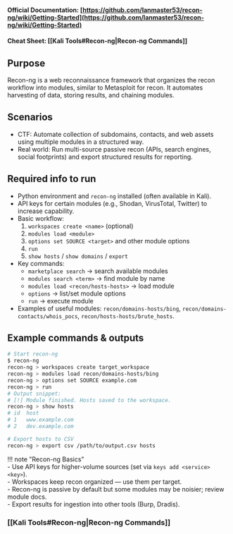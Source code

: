 #### Official Documentation: [https://github.com/lanmaster53/recon-ng/wiki/Getting-Started](https://github.com/lanmaster53/recon-ng/wiki/Getting-Started)
#### Cheat Sheet: [[Kali Tools#Recon-ng|Recon-ng Commands]]
## Purpose
Recon-ng is a web reconnaissance framework that organizes the recon workflow into modules, similar to Metasploit for recon. It automates harvesting of data, storing results, and chaining modules.

## Scenarios
- CTF: Automate collection of subdomains, contacts, and web assets using multiple modules in a structured way.  
- Real world: Run multi-source passive recon (APIs, search engines, social footprints) and export structured results for reporting.

## Required info to run
- Python environment and `recon-ng` installed (often available in Kali).  
- API keys for certain modules (e.g., Shodan, VirusTotal, Twitter) to increase capability.  
- Basic workflow:
  1. `workspaces create <name>` (optional)  
  2. `modules load <module>`  
  3. `options set SOURCE <target>` and other module options  
  4. `run`  
  5. `show hosts` / `show domains` / `export`  
- Key commands:
  - `marketplace search` → search available modules  
  - `modules search <term>` → find module by name  
  - `modules load <recon/hosts-hosts>` → load module  
  - `options` → list/set module options  
  - `run` → execute module
- Examples of useful modules: `recon/domains-hosts/bing`, `recon/domains-contacts/whois_pocs`, `recon/hosts-hosts/brute_hosts`.

## Example commands & outputs
```bash
# Start recon-ng
$ recon-ng
recon-ng > workspaces create target_workspace
recon-ng > modules load recon/domains-hosts/bing
recon-ng > options set SOURCE example.com
recon-ng > run
# Output snippet:
# [!] Module finished. Hosts saved to the workspace.
recon-ng > show hosts
# id  host
# 1   www.example.com
# 2   dev.example.com

# Export hosts to CSV
recon-ng > export csv /path/to/output.csv hosts
```

!!! note "Recon-ng Basics"  
	- Use API keys for higher-volume sources (set via `keys add <service> <key>`).  
	- Workspaces keep recon organized — use them per target.  
	- Recon-ng is passive by default but some modules may be noisier; review module docs.  
	- Export results for ingestion into other tools (Burp, Dradis).

### [[Kali Tools#Recon-ng|Recon-ng Commands]]
